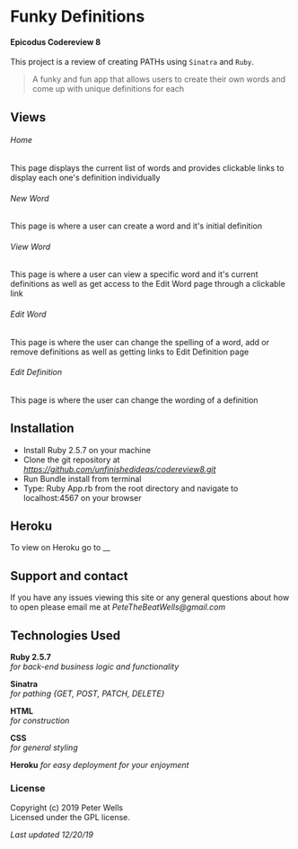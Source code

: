 # Funky Definitions
#### Epicodus Codereview 8
 This project is a review of creating PATHs using `Sinatra` and `Ruby`.

> A funky and fun app that allows users to create their own words and come up with unique definitions for each


## Views
###### Home
This page displays the current list of words and provides clickable links to display each one's definition individually
###### New Word
This page is where a user can create a word and it's initial definition
###### View Word
This page is where a user can view a specific word and it's current definitions as well as get access to the Edit Word page through a clickable link
###### Edit Word
This page is where the user can change the spelling of a word, add or remove definitions as well as getting links to Edit Definition page
###### Edit Definition
This page is where the user can change the wording of a definition

## Installation
* Install Ruby 2.5.7 on your machine
* Clone the git repository at _https://github.com/unfinishedideas/codereview8.git_
* Run Bundle install from terminal
* Type: Ruby App.rb from the root directory and navigate to localhost:4567 on your browser

## Heroku
To view on Heroku go to __

## Support and contact
If you have any issues viewing this site or any general questions about how to open please email me at
_PeteTheBeatWells@gmail.com_


## Technologies Used
**Ruby 2.5.7**  
_for back-end business logic and functionality_

**Sinatra**  
_for pathing {GET, POST, PATCH, DELETE}_

 **HTML**  
 _for construction_

 **CSS**  
_for general styling_

**Heroku**
_for easy deployment for your enjoyment_

### License
Copyright (c) 2019 Peter Wells  
Licensed under the GPL license.

_Last updated 12/20/19_
